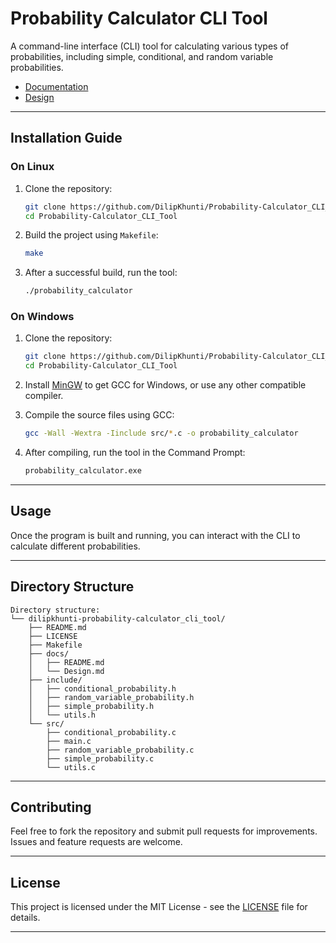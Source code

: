 
# **Probability Calculator CLI Tool**

A command-line interface (CLI) tool for calculating various types of probabilities, including simple, conditional, and random variable probabilities.

-  [Documentation](./docs/README.md)
- [Design](./docs/Design.md)

---

## **Installation Guide**

### **On Linux**

1. Clone the repository:

   ```bash
   git clone https://github.com/DilipKhunti/Probability-Calculator_CLI_Tool.git
   cd Probability-Calculator_CLI_Tool
   ```


2. Build the project using `Makefile`:

   ```bash
   make
   ```

3. After a successful build, run the tool:

   ```bash
   ./probability_calculator
   ```

### **On Windows**

1. Clone the repository:

   ```bash
   git clone https://github.com/DilipKhunti/Probability-Calculator_CLI_Tool.git
   cd Probability-Calculator_CLI_Tool
   ```

2. Install [MinGW](https://sourceforge.net/projects/mingw/) to get GCC for Windows, or use any other compatible compiler.

3. Compile the source files using GCC:

   ```bash
   gcc -Wall -Wextra -Iinclude src/*.c -o probability_calculator
   ```

4. After compiling, run the tool in the Command Prompt:

   ```bash
   probability_calculator.exe
   ```

---

## **Usage**

Once the program is built and running, you can interact with the CLI to calculate different probabilities.

---

## Directory Structure
```
Directory structure:
└── dilipkhunti-probability-calculator_cli_tool/
    ├── README.md
    ├── LICENSE
    ├── Makefile
    ├── docs/
    │   ├── README.md
    │   └── Design.md
    ├── include/
    │   ├── conditional_probability.h
    │   ├── random_variable_probability.h
    │   ├── simple_probability.h
    │   └── utils.h
    └── src/
        ├── conditional_probability.c
        ├── main.c
        ├── random_variable_probability.c
        ├── simple_probability.c
        └── utils.c
```

---

## **Contributing**

Feel free to fork the repository and submit pull requests for improvements. Issues and feature requests are welcome.

---

## **License**

This project is licensed under the MIT License - see the [LICENSE](LICENSE) file for details.

---